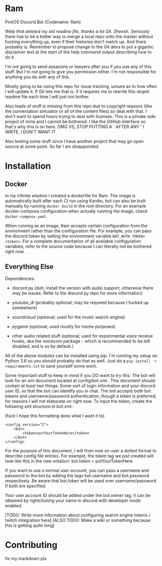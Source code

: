 # Ram
ProtOS Discord Bot (Codename: Ram)

*Welp that deleted my old readme file, thanks a lot Git. Sheesh.*
Seriously there has to be a better way to merge a local repo onto the master without fucking everything up, even if their histories
don't match up. And there probably is. Remember to propose change to the Git devs to put a gigantic disclaimer text at the start of the
help command output describing how to do it.

I'm not going to send assassins or lawyers after you if you use any of this stuff. But I'm not going to give you permission either.
I'm not responsible for anything you do with any of this.

Mostly going to be using this repo for issue tracking, unsure as to how often I will update it. If Git lets me that is. If it requires me
to rewrite this stupid readme file each time I will just not bother.

Also loads of stuff is missing from this repo due to copyright reasons (like the conversation simulator or all of the content files) so
deal with that. I don't want to spend hours trying to deal with licenses. This is a private side project of mine and I cannot be bothered.
I like the GitHub interface so that's why this is on here. OMG VS, STOP PUTTING A ' AFTER ANY ' I WRITE, I DON'T WANT IT

Also testing some stuff since I have another project that may go open source at some point. So far I am disappointed.

# Installation

## Docker

In my infinite wisdom I created a dockerfile for Ram. The image is automatically built after each CI run using Kaniko, but can also be built manually by running `docker build` in the root directory. For an example docker-compose configuration when actually running the image, check `docker-compose.yaml`.

When running as an image, Ram accepts certain configuration from the environment rather than the configuration file. For example, you can pass the discord token by setting the environment variable `BOT_AUTH_TOKEN=<token>`. For a complete documentation of all available configuration variables, refer to the source code because I can literally not be bothered right now.

## Everything Else

Dependencies:

 - discord.py (duh; install the version with audio support, otherwise there may be issues. Refer to the discord.py repo for more information)
 - youtube_dl (probably optional; may be required because I fucked up somewhere)
 - soundcloud (optional; used for the music search engine)
 - pygame (optional; used mostly for meme purposes)

 - other audio related stuff (optional; used for experimental voice receive hooks, aka the voicecom package - which is recommended to be left disabled, and is so by default.)

All of the above modules can be installed using pip. I'm running my setup on Python 3.6 so you should probably do that as well. Just do a `pip install -r requirements.txt` to save yourself some work.

Some important stuff to keep in mind if you DO want to try this: The bot will look for an xml document located at config/bot.xml . This document
should contain at least two things: Some sort of login information and your discord user ID, so that the bot can identify you in chat. The bot
accepts both bot tokens and username/password authentication, though a token is preferred, for reasons I will not elaborate on right now.
To input the token, create the following xml structure in bot.xml:

(fuck I hope this formatting does what I want it to)
```
<config version="2">
	<bot>
		<token>putYourTokenHere</token>
	</bot>
</config>
```

For the purpose of this document, I will from now on user a dotted format to describe config file entries. For example, the token tag we just created
will look like this in the new notation: bot.token = putYourTokenHere

If you want to use a normal user account, you can pass a username and password to the bot by adding the tags bot.username and bot.password respectively.
Be aware that bot.token will be used over username/password if both are specified.

Your user account ID should be added under the bot.owner tag; it can be obtained by rightclicking your name in discord with developer mode enabled.

[TODO: Write more information about configuring search engine tokens / twitch integration here]
[ALSO TODO: Make a wiki or something because this is getting quite long]

# Contributing
fix my markdown pls